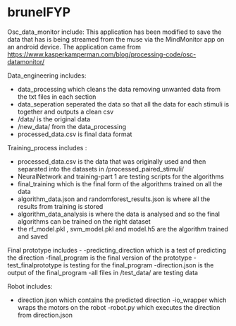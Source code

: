 # brunelFYP

Osc_data_monitor include:
This application has been modified to save the data that has is being streamed from the muse via the MindMonitor app on an android device. The application came from https://www.kasperkamperman.com/blog/processing-code/osc-datamonitor/

Data_engineering includes:
- data_processing which cleans the data removing unwanted data from the txt files in each section
- data_seperation seperated the data so that all the data for each stimuli is together and outputs a clean csv
- /data/ is the original data
- /new_data/ from the data_processing 
- processed_data.csv is final data format

Training_process includes :
- processed_data.csv is the data that was originally used and then separated into the datasets in /processed_paired_stimuli/
- NeuralNetwork and training-part 1 are testing scripts for the algorithms 
- final_training which is the final form of the algorithms trained on all the data 
- algorithm_data.json and randomforest_results.json is where all the results from training is stored
- algorithm_data_analysis is where the data is analysed and so the final algorithms can be trained on the right dataset
- the rf_model.pkl , svm_model.pkl and model.h5 are the algorithm trained and saved

Final prototype includes - 
-predicting_direction which is a test of predicting the direction
-final_program is the final version of the prototype
-test_finalprototype is testing for the final_program
-direction.json is the output of the final_program
-all files in /test_data/ are testing data

Robot includes:
- direction.json which contains the predicted direction
-io_wrapper which wraps the motors on the robot
-robot.py which executes the direction from direction.json
